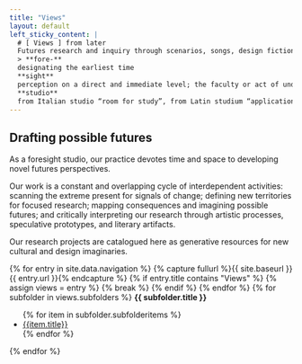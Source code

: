 ```yaml
---
title: "Views"
layout: default
left_sticky_content: |
  # [ Views ] from later
  Futures research and inquiry through scenarios, songs, design fictions, speculations, lexicons, prototypes, and illustrations at the foresight studio.  
  > **fore-**  
  designating the earliest time   
  **sight**    
  perception on a direct and immediate level; the faculty or act of understanding  
  **studio**   
  from Italian studio “room for study”, from Latin studium “application of the mind to the acquisition of knowledge, intensive reading, and contemplation”
---
```


## Drafting possible futures

As a foresight studio, our practice devotes time and space to developing novel futures perspectives.

Our work is a constant and overlapping cycle of interdependent activities: scanning the extreme present for signals of change; defining new territories for focused research; mapping consequences and imagining possible futures; and critically interpreting our research through artistic processes, speculative prototypes, and literary artifacts.

Our research projects are catalogued here as generative resources for new cultural and design imaginaries.

{% for entry in site.data.navigation %}
{% capture fullurl %}{{ site.baseurl }}{{ entry.url }}{% endcapture %}
{% if entry.title contains "Views" %}
{% assign views = entry %}
{% break %}
{% endif %}
{% endfor %}
{% for subfolder in views.subfolders %}
<strong>{{ subfolder.title }}</strong>

<ul>
{% for item in subfolder.subfolderitems %}

<li>
<a href="{{item.url}}">{{item.title}}</a>
</li>
{% endfor %}
</ul>
{% endfor %}
